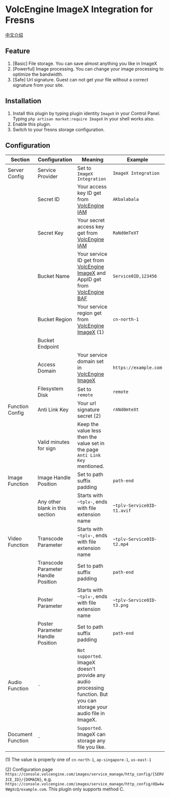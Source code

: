 # VolcEngine ImageX Integration for Fresns

[中文介绍](readme_zh.md)

## Feature

1. [Basic] File storage. You can save almost anything you like in ImageX
2. [Powerful] Image processing. You can change your image processing to optimize the bandwidth.
3. [Safe] Url signature. Guest can not get your file without a correct signature from your site.

## Installation

1. Install this plugin by typing plugin identity `ImageX` in your Control Panel.
   Typing `php artisan market:require ImageX` in your shell works also.
2. Enable this plugin.
3. Switch to your fresns storage configuration.

## Configuration

| Section           | Configuration                       | Meaning                                                                                                                                                                             | Example                    |
|-------------------|-------------------------------------|-------------------------------------------------------------------------------------------------------------------------------------------------------------------------------------|----------------------------|
| Server Config     | Service Provider                    | Set to `ImageX Integration`                                                                                                                                                         | `ImageX Integration`       |
|                   | Secret ID                           | Your access key ID get from [VolcEngine IAM](https://console.volcengine.com/iam/keymanage/)                                                                                         | `AKbalabala`               |
|                   | Secret Key                          | Your secret access key get from [VolcEngine IAM](https://console.volcengine.com/iam/keymanage/)                                                                                     | `RaNd0mTeXT`               |
|                   | Bucket Name                         | Your service ID get from [VolcEngine ImageX](https://console.volcengine.com/imagex/service_manage/) and AppID get from [VolcEngine BAF](https://console.volcengine.com/baf/my_app/) | `Service0ID,123456`        |
|                   | Bucket Region                       | Your service region get from [VolcEngine ImageX](https://console.volcengine.com/imagex/service_manage/) (1)                                                                         | `cn-north-1`               |
|                   | Bucket Endpoint                     |                                                                                                                                                                                     |                            |
|                   | Access Domain                       | Your service domain set in [VolcEngine ImageX](https://console.volcengine.com/imagex/service_manage/)                                                                               | `https://example.com`      |
|                   | Filesystem Disk                     | Set to `remote`                                                                                                                                                                     | `remote`                   |
| Function Config   | Anti Link Key                       | Your url signature secret (2)                                                                                                                                                       | `rANd0mteXt`               |
|                   | Valid minutes for sign              | Keep the value less then the value set in the page `Anti Link Key` mentioned.                                                                                                       |                            |
| Image Function    | Image Handle Position               | Set to path suffix padding                                                                                                                                                          | `path-end`                 |
|                   | Any other blank in this section     | Starts with `~tplv-`, ends with file extension name                                                                                                                                 | `~tplv-Service0ID-t1.avif` |
| Video Function    | Transcode Parameter                 | Starts with `~tplv-`, ends with file extension name                                                                                                                                 | `~tplv-Service0ID-t2.mp4`  |
|                   | Transcode Parameter Handle Position | Set to path suffix padding                                                                                                                                                          | `path-end`                 |
|                   | Poster Parameter                    | Starts with `~tplv-`, ends with file extension name                                                                                                                                 | `~tplv-Service0ID-t3.png`  |
|                   | Poster Parameter Handle Position    | Set to path suffix padding                                                                                                                                                          | `path-end`                 |
| Audio Function    | `-`                                 | `Not supported`. ImageX doesn't provide any audio processing function. But you can storage your audio file in ImageX.                                                               |                            |
| Document Function | `-`                                 | `Supported`. ImageX can storage any file you like.                                                                                                                                  |                            |

(1) The value is properly one of `cn-north-1`, `ap-singapore-1`, `us-east-1`

(2) Configuration page `https://console.volcengine.com/imagex/service_manage/http_config/{SERVICE_ID}/{DOMAIN}`,
e.g. `https://console.volcengine.com/imagex/service_manage/http_config/dQw4w9WgXcQ/example.com`. This plugin only
supports method C.
